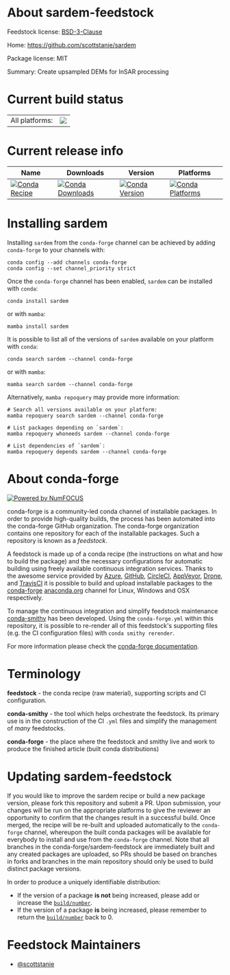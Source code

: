 About sardem-feedstock
======================

Feedstock license: [BSD-3-Clause](https://github.com/conda-forge/sardem-feedstock/blob/main/LICENSE.txt)

Home: https://github.com/scottstanie/sardem

Package license: MIT

Summary: Create upsampled DEMs for InSAR processing

Current build status
====================


<table><tr><td>All platforms:</td>
    <td>
      <a href="https://dev.azure.com/conda-forge/feedstock-builds/_build/latest?definitionId=17056&branchName=main">
        <img src="https://dev.azure.com/conda-forge/feedstock-builds/_apis/build/status/sardem-feedstock?branchName=main">
      </a>
    </td>
  </tr>
</table>

Current release info
====================

| Name | Downloads | Version | Platforms |
| --- | --- | --- | --- |
| [![Conda Recipe](https://img.shields.io/badge/recipe-sardem-green.svg)](https://anaconda.org/conda-forge/sardem) | [![Conda Downloads](https://img.shields.io/conda/dn/conda-forge/sardem.svg)](https://anaconda.org/conda-forge/sardem) | [![Conda Version](https://img.shields.io/conda/vn/conda-forge/sardem.svg)](https://anaconda.org/conda-forge/sardem) | [![Conda Platforms](https://img.shields.io/conda/pn/conda-forge/sardem.svg)](https://anaconda.org/conda-forge/sardem) |

Installing sardem
=================

Installing `sardem` from the `conda-forge` channel can be achieved by adding `conda-forge` to your channels with:

```
conda config --add channels conda-forge
conda config --set channel_priority strict
```

Once the `conda-forge` channel has been enabled, `sardem` can be installed with `conda`:

```
conda install sardem
```

or with `mamba`:

```
mamba install sardem
```

It is possible to list all of the versions of `sardem` available on your platform with `conda`:

```
conda search sardem --channel conda-forge
```

or with `mamba`:

```
mamba search sardem --channel conda-forge
```

Alternatively, `mamba repoquery` may provide more information:

```
# Search all versions available on your platform:
mamba repoquery search sardem --channel conda-forge

# List packages depending on `sardem`:
mamba repoquery whoneeds sardem --channel conda-forge

# List dependencies of `sardem`:
mamba repoquery depends sardem --channel conda-forge
```


About conda-forge
=================

[![Powered by
NumFOCUS](https://img.shields.io/badge/powered%20by-NumFOCUS-orange.svg?style=flat&colorA=E1523D&colorB=007D8A)](https://numfocus.org)

conda-forge is a community-led conda channel of installable packages.
In order to provide high-quality builds, the process has been automated into the
conda-forge GitHub organization. The conda-forge organization contains one repository
for each of the installable packages. Such a repository is known as a *feedstock*.

A feedstock is made up of a conda recipe (the instructions on what and how to build
the package) and the necessary configurations for automatic building using freely
available continuous integration services. Thanks to the awesome service provided by
[Azure](https://azure.microsoft.com/en-us/services/devops/), [GitHub](https://github.com/),
[CircleCI](https://circleci.com/), [AppVeyor](https://www.appveyor.com/),
[Drone](https://cloud.drone.io/welcome), and [TravisCI](https://travis-ci.com/)
it is possible to build and upload installable packages to the
[conda-forge](https://anaconda.org/conda-forge) [anaconda.org](https://anaconda.org/)
channel for Linux, Windows and OSX respectively.

To manage the continuous integration and simplify feedstock maintenance
[conda-smithy](https://github.com/conda-forge/conda-smithy) has been developed.
Using the ``conda-forge.yml`` within this repository, it is possible to re-render all of
this feedstock's supporting files (e.g. the CI configuration files) with ``conda smithy rerender``.

For more information please check the [conda-forge documentation](https://conda-forge.org/docs/).

Terminology
===========

**feedstock** - the conda recipe (raw material), supporting scripts and CI configuration.

**conda-smithy** - the tool which helps orchestrate the feedstock.
                   Its primary use is in the construction of the CI ``.yml`` files
                   and simplify the management of *many* feedstocks.

**conda-forge** - the place where the feedstock and smithy live and work to
                  produce the finished article (built conda distributions)


Updating sardem-feedstock
=========================

If you would like to improve the sardem recipe or build a new
package version, please fork this repository and submit a PR. Upon submission,
your changes will be run on the appropriate platforms to give the reviewer an
opportunity to confirm that the changes result in a successful build. Once
merged, the recipe will be re-built and uploaded automatically to the
`conda-forge` channel, whereupon the built conda packages will be available for
everybody to install and use from the `conda-forge` channel.
Note that all branches in the conda-forge/sardem-feedstock are
immediately built and any created packages are uploaded, so PRs should be based
on branches in forks and branches in the main repository should only be used to
build distinct package versions.

In order to produce a uniquely identifiable distribution:
 * If the version of a package **is not** being increased, please add or increase
   the [``build/number``](https://docs.conda.io/projects/conda-build/en/latest/resources/define-metadata.html#build-number-and-string).
 * If the version of a package **is** being increased, please remember to return
   the [``build/number``](https://docs.conda.io/projects/conda-build/en/latest/resources/define-metadata.html#build-number-and-string)
   back to 0.

Feedstock Maintainers
=====================

* [@scottstanie](https://github.com/scottstanie/)


